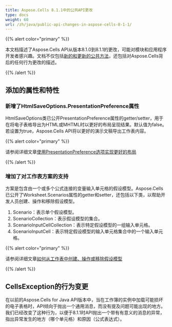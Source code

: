 ```yaml
---
title: Aspose.Cells 8.1.1中的公共API更改
type: docs
weight: 60
url: /zh/java/public-api-changes-in-aspose-cells-8-1-1/
---
```


{{% alert color="primary" %}} 

本文档描述了Aspose.Cells API从版本8.1.0到8.1.1的更改，可能对模块和应用程序开发者感兴趣。文档不仅包括[新的和更新的公共方法](/cells/zh/java/public-api-changes-in-aspose-cells-8-1-1/)，还包括对Aspose.Cells背后的任何行为更改的描述。

{{% /alert %}} 
## **添加的属性和特性**
### **新增了HtmlSaveOptions.PresentationPreference属性**
HtmlSaveOptions类已公开PresentationPreference属性的getter/setter，用于在将电子表格导出为HTML或MHTML时以更好的布局呈现结果。默认值为false。若设置为true，Aspose.Cells API将以更好的演示文稿导出工作表内容。

{{% alert color="primary" %}} 

请参阅详细文章[使用PresentationPreference选项实现更好的布局](/cells/zh/java/excel-to-html-use-presentationpreference-option-for-better-layout/)

{{% /alert %}} 
### **增加了对工作表方案的支持**
方案是包含由一个或多个公式连接的变量输入单元格的假设模型。Aspose.Cells已公开了Worksheet.Scenarios属性的getter和setter，还包括以下类，以帮助开发人员创建、操作和移除假设模型。

1. Scenario：表示单个假设模型。
1. ScenarioCollection：表示假设模型的集合。
1. ScenarioInputCellCollection：表示特定假设模型的一组输入单元格。
1. ScenarioInputCell：表示特定假设模型的输入单元格集合中的一个输入单元格。

{{% alert color="primary" %}} 

请参阅详细文章[如何从工作表中创建、操作或移除假设模型](/cells/zh/java/create-manipulate-or-remove-scenarios-from-worksheets/)

{{% /alert %}}
## **CellsException的行为变更**
在以前的Aspose.Cells for Java API版本中，当在工作簿的实例中加载可能损坏的电子表格时，API倾向于抛出一个通用消息，而没有提及问题可能出现的地方。我们已经改变了这种行为，以便于8.1.1时API抛出一个带有有意义的消息的异常，指出异常发生的地方（哪个单元格）和原因（公式表达式）。

